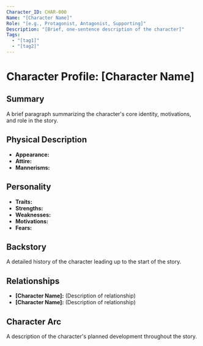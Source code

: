 ```yaml
---
Character_ID: CHAR-000
Name: "[Character Name]"
Role: "[e.g., Protagonist, Antagonist, Supporting]"
Description: "[Brief, one-sentence description of the character]"
Tags:
  - "[tag1]"
  - "[tag2]"
---
```


# Character Profile: [Character Name]

## Summary
A brief paragraph summarizing the character's core identity, motivations, and role in the story.

## Physical Description
- **Appearance:** 
- **Attire:** 
- **Mannerisms:** 

## Personality
- **Traits:** 
- **Strengths:** 
- **Weaknesses:** 
- **Motivations:** 
- **Fears:** 

## Backstory
A detailed history of the character leading up to the start of the story.

## Relationships
- **[Character Name]:** (Description of relationship)
- **[Character Name]:** (Description of relationship)

## Character Arc
A description of the character's planned development throughout the story.